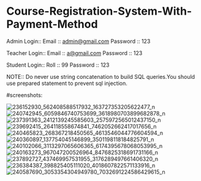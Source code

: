 # Course-Registration-System-With-Payment-Method


Admin Login::
Email :: admin@gmail.com
Password :: 123

Teacher Login::
Email :: a@gmail.com
Password :: 123

Student Login::
Roll :: 99
Password :: 123

NOTE:: Do never use string concatenation to build SQL queries.You should use prepared statement to prevent sql injection.

#screenshots:

![236152930_562408588517932_163727353205622477_n](https://user-images.githubusercontent.com/68615390/131261458-d7d55a3a-afed-453c-b737-73f3dc3da419.jpg)
![240742945_6059846740753699_3618980703899682878_n](https://user-images.githubusercontent.com/68615390/131261275-20cf0c6c-806b-48dc-93f5-e42f74de0055.jpg)
![237391363_2412139245585603_2575972565012437150_n](https://user-images.githubusercontent.com/68615390/131261294-bb7244f2-36cc-4776-89d3-86ed9247cb83.jpg)
![239692415_264118558674841_7462052662417017656_n](https://user-images.githubusercontent.com/68615390/131308674-31d62ab3-37a5-4eca-b946-4245536efce6.jpg)
![240465823_268367218450565_4613546044776604594_n](https://user-images.githubusercontent.com/68615390/131261298-eedc6144-3d70-46a3-a1df-91ff7d4c3053.jpg)
![240360897_137754045146899_3501198118184825791_n](https://user-images.githubusercontent.com/68615390/131261301-697f1623-ce5c-4685-a239-ef838379d139.jpg)
![240102066_3113297065606365_6174395678068053995_n](https://user-images.githubusercontent.com/68615390/131261303-952595af-36e5-4cad-bbb2-3ea2b710c423.jpg)
![240163273_967047200526964_8476825318691731166_n](https://user-images.githubusercontent.com/68615390/131261305-dd51247a-619b-4410-ace7-329a3affb8ad.jpg)
![237892727_437469957531955_3176289497661406320_n](https://user-images.githubusercontent.com/68615390/131261313-6ad54104-dcc1-4433-bd9e-86b2c22c917d.jpg)
![236384387_398825405111020_4018607822571133916_n](https://user-images.githubusercontent.com/68615390/131261316-7256cb48-ce06-4737-be2b-b69a8fc19116.jpg)
![240587690_3053354304949780_7032691224586429615_n](https://user-images.githubusercontent.com/68615390/131261317-b2c86cfc-9f1b-4ab9-8f42-afc4a815e88f.jpg)
